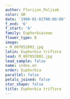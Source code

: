 ```yaml
---
author: Florijan_Poljsak
color: GR
date: '1900-01-01T00:00:00'
f_end: '6'
f_start: '6'
family: Euphorbiaceae
flower_type: B
image:
- M_007052002.jpg
latin: Euphorbia triflora
lead: M_007052002.jpg
lead_sample: false
name: index.en
order: Euphorbia
parallel: false
petals_joined: false
star_shape: false
title: Euphorbia triflora
---
```

